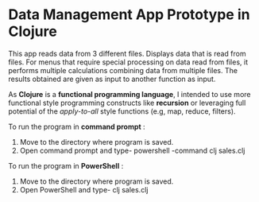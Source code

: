 # Data Management App Prototype in **Clojure**

This app reads data from 3 different files.
Displays data that is read from files.
For menus that require special processing on data read from files,
it performs multiple calculations combining data from multiple files.
The results obtained are given as input to another function as input.

As **Clojure** is a **functional programming language**, I intended to use more functional style programming constructs 
like **recursion** or leveraging full potential of the *apply-to-all* style functions (e.g, map, reduce, filters).

To run the program in **command prompt** :
1.  Move to the directory where program is saved.
2.  Open command prompt and type-
powershell -command clj sales.clj

To run the program in **PowerShell** :
1.  Move to the directory where program is saved.
2.  Open PowerShell and type-
clj sales.clj
